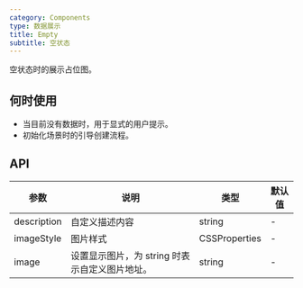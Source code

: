 ```yaml
---
category: Components
type: 数据展示
title: Empty
subtitle: 空状态
---
```


空状态时的展示占位图。

## 何时使用

- 当目前没有数据时，用于显式的用户提示。
- 初始化场景时的引导创建流程。

## API

| 参数             | 说明                                         | 类型          | 默认值    |
| ---------------- | -------------------------------------------- | ------------- | --------- |
| description            | 自定义描述内容         | string | -         |
| imageStyle | 图片样式                               | CSSProperties        | -         |
| image            | 设置显示图片，为 string 时表示自定义图片地址。           | string | -         |

